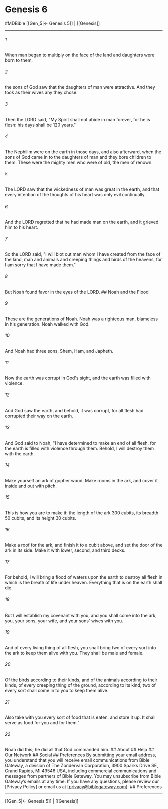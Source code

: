 # Genesis 6
#MDBible
[[Gen_5|← Genesis 5]] | [[Genesis]]

***






###### 1 


When man began to multiply on the face of the land and daughters were born to them, 





###### 2 


the sons of God saw that the daughters of man were attractive. And they took as their wives any they chose. 





###### 3 


Then the LORD said, "My Spirit shall not abide in man forever, for he is flesh: his days shall be 120 years." 





###### 4 


The Nephilim were on the earth in those days, and also afterward, when the sons of God came in to the daughters of man and they bore children to them. These were the mighty men who were of old, the men of renown. 





###### 5 


The LORD saw that the wickedness of man was great in the earth, and that every intention of the thoughts of his heart was only evil continually. 





###### 6 


And the LORD regretted that he had made man on the earth, and it grieved him to his heart. 





###### 7 


So the LORD said, "I will blot out man whom I have created from the face of the land, man and animals and creeping things and birds of the heavens, for I am sorry that I have made them." 





###### 8 


But Noah found favor in the eyes of the LORD. ## Noah and the Flood 





###### 9 


These are the generations of Noah. Noah was a righteous man, blameless in his generation. Noah walked with God. 





###### 10 


And Noah had three sons, Shem, Ham, and Japheth. 





###### 11 


Now the earth was corrupt in God's sight, and the earth was filled with violence. 





###### 12 


And God saw the earth, and behold, it was corrupt, for all flesh had corrupted their way on the earth. 





###### 13 


And God said to Noah, "I have determined to make an end of all flesh, for the earth is filled with violence through them. Behold, I will destroy them with the earth. 





###### 14 


Make yourself an ark of gopher wood. Make rooms in the ark, and cover it inside and out with pitch. 





###### 15 


This is how you are to make it: the length of the ark 300 cubits, its breadth 50 cubits, and its height 30 cubits. 





###### 16 


Make a roof for the ark, and finish it to a cubit above, and set the door of the ark in its side. Make it with lower, second, and third decks. 





###### 17 


For behold, I will bring a flood of waters upon the earth to destroy all flesh in which is the breath of life under heaven. Everything that is on the earth shall die. 





###### 18 


But I will establish my covenant with you, and you shall come into the ark, you, your sons, your wife, and your sons' wives with you. 





###### 19 


And of every living thing of all flesh, you shall bring two of every sort into the ark to keep them alive with you. They shall be male and female. 





###### 20 


Of the birds according to their kinds, and of the animals according to their kinds, of every creeping thing of the ground, according to its kind, two of every sort shall come in to you to keep them alive. 





###### 21 


Also take with you every sort of food that is eaten, and store it up. It shall serve as food for you and for them." 





###### 22 


Noah did this; he did all that God commanded him. ## About ## Help ## Our Network ## Social ## Preferences By submitting your email address, you understand that you will receive email communications from Bible Gateway, a division of The Zondervan Corporation, 3900 Sparks Drive SE, Grand Rapids, MI 49546 USA, including commercial communications and messages from partners of Bible Gateway. You may unsubscribe from Bible Gateway&rsquo;s emails at any time. If you have any questions, please review our [Privacy Policy] or email us at [privacy@biblegateway.com]. ## Preferences

***

[[Gen_5|← Genesis 5]] | [[Genesis]]
